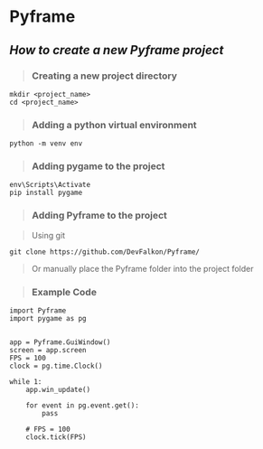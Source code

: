 # Pyframe
 
## _How to create a new Pyframe project_

> ### Creating a new project directory
```
mkdir <project_name>
cd <project_name>
```

> ### Adding a python virtual environment
```
python -m venv env
```

> ### Adding pygame to the project
```
env\Scripts\Activate
pip install pygame
```

> ### Adding Pyframe to the project

> Using git
```
git clone https://github.com/DevFalkon/Pyframe/
```

> Or manually place the Pyframe folder into the project folder

> ### Example Code

```
import Pyframe
import pygame as pg


app = Pyframe.GuiWindow()
screen = app.screen
FPS = 100
clock = pg.time.Clock()

while 1:
    app.win_update()

    for event in pg.event.get():
        pass

    # FPS = 100
    clock.tick(FPS)
```
